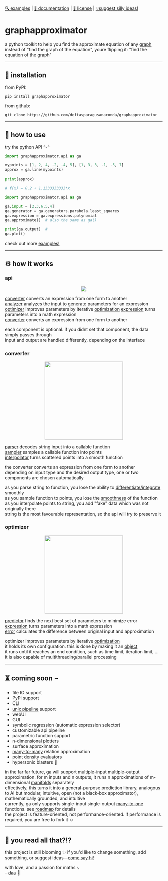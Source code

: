 [🔍 examples][examples] | [📖 documentation][documentation] | [📜 license][license] | [💡suggest silly ideas!][contact]  

# graphapproximator
a python toolkit to help you find the approximate equation of any [graph][graph]  
instead of "find the graph of the equation", youre flipping it: "find the equation of the graph"

--- 
## 💾 installation

from PyPI:
```shell
pip install graphapproximator
```
from github:
```shell
git clone https://github.com/deftasparagusanaconda/graphapproximator
```

---
## 🔧 how to use
<!-- run it as an app:
```bash
./launcher.sh
```
or:
```python
python3 launcher.py
# "python3 launcher.py --headless" to launch the CLI!
```
or -->try the python API ^-^
```python
import graphapproximator.api as ga

mypoints = [1, 2, 4, -2, -4, 5], [1, 3, 3, -1, -5, 7]
approx = ga.line(mypoints)

print(approx)

# f(x) = 0.2 + 1.1333333333*x
```
```python
import graphapproximator.api as ga

ga.input = [2,3,6,5,4]
ga.generator = ga.generators.parabola.least_squares
ga.expression = ga.expressions.polynomial
ga.approximate()  # also the same as ga()

print(ga.output)  # 
ga.plot()
```
check out more [examples!][examples]

---
## ⚙️ how it works

### api
<p align="center">
        <img src="https://github.com/deftasparagusanaconda/graphapproximator/blob/main/documentation/diagrams/api.webp">
</p>

[converter](#converter) converts an expression from one form to another  
[analyzer][functional analysis] analyzes the input to generate parameters for an expression  
[optimizer](#optimizer) improves parameters by iterative [optimization][optimization]
[expression][expression] turns parameters into a math expression  
[converter](#converter) converts an expression from one form to another  

each component is optional. if you didnt set that component, the data simply passes through  
input and output are handled differently, depending on the interface  

### converter

<p align="center">
        <img height="250" src="https://github.com/deftasparagusanaconda/graphapproximator/blob/main/documentation/diagrams/converter.webp">
</p>

[parser][parsing] decodes string input into a callable function  
[sampler][sampling] samples a callable function into points  
[interpolator][interpolation] turns scattered points into a smooth function

the converter converts an expression from one form to another  
depending on input type and the desired output type, one or two components are chosen automatically  

as you parse string to function, you lose the ability to [differentiate/integrate](https://en.wikipedia.org/wiki/Differential_calculus) smoothly  
as you sample function to points, you lose the [smoothness][smoothness] of the function  
as you interpolate points to string, you add "fake" data which was not originally there  
string is the most favourable representation, so the api will try to preserve it

### optimizer

<p align="center">
        <img height="250" src="https://github.com/deftasparagusanaconda/graphapproximator/blob/main/documentation/diagrams/optimizer.webp">
</p>

[predictor][iterative method] finds the next best set of parameters to minimize error  
[expression][expression] turns parameters into a math expression  
[error][error analysis] calculates the difference between original input and approximation  

optimizer improves parameters by iterative [optimization][optimization]  
it holds its own configuration. this is done by making it an [object][object in cs]  
it runs until it reaches an end condition, such as time limit, iteration limit, ...  
it is also capable of multithreading/parallel processing  

---
## ⏳ coming soon ~
- file IO support  
- PyPI support  
- CLI
- [unix pipeline](https://en.wikipedia.org/wiki/Pipeline_(Unix)) support
- webUI  
- GUI  
- symbolic regression (automatic expression selector)  
- customizable api pipeline  
- parametric function support  
- n-dimensional plotters  
- surface approximation  
- [many-to-many][relation types] relation approximation  
- point density evaluators  
- hypersonic blasters 🚀  

in the far far future, ga will support multiple-input multiple-output approximation. for m inputs and n outputs, it runs n approximations of m-dimensional [manifolds][manifold] separately  
effectively, this turns it into a general-purpose prediction library, analogous to AI but modular, intuitive, open (not a black-box approximator), mathematically grounded, and intuitive  
currently, ga only supports single-input single-output [many-to-one][relation types] functions. see [roadmap][roadmap] for details  
the project is feature-oriented, not performance-oriented. if performance is required, you are free to fork it ☺️  

---
## 📔 you read all that?!?

this project is still blooming ✨ if you'd like to change something, add something, or suggest ideas—[come say hi!][contact]

with love, and a passion for maths ~  
\- [daa][contact] 🌸

[examples]: https://github.com/deftasparagusanaconda/graphapproximator/tree/main/examples/  
[documentation]: https://github.com/deftasparagusanaconda/graphapproximator/tree/main/documentation/  
[license]: https://github.com/deftasparagusanaconda/graphapproximator/tree/main/LICENSE  
[contact]: https://discordapp.com/users/608255432859058177
[roadmap]: <https://github.com/deftasparagusanaconda/graphapproximator/tree/main/documentation/personal rants/roadmap MIMO.txt>

[graph]: https://en.wikipedia.org/wiki/Graph_of_a_function  
[function]: https://en.wikipedia.org/wiki/Function_(mathematics)
[functional analysis]: https://en.wikipedia.org/wiki/Functional_analysis
[approximation]: https://en.wikipedia.org/wiki/Approximation_theory
[manifold]: https://en.wikipedia.org/wiki/Manifold
[smoothness]: https://en.wikipedia.org/wiki/Smoothness
[parsing]: https://en.wikipedia.org/wiki/Parsing
[sampling]: https://en.wikipedia.org/wiki/Sampling_(statistics)
[interpolation]: https://en.wikipedia.org/wiki/Interpolation
[optimization]: https://en.wikipedia.org/wiki/Mathematical_optimization
[iterative method]: https://en.wikipedia.org/wiki/Iterative_method
[expression]: https://en.wikipedia.org/wiki/Expression_(mathematics)
[error analysis]: https://en.wikipedia.org/wiki/Error_analysis_(mathematics)
[relation types]: https://en.wikipedia.org/wiki/Relation_(mathematics)#Combinations_of_properties
[object in cs]: https://en.wikipedia.org/wiki/Object_(computer_science)

